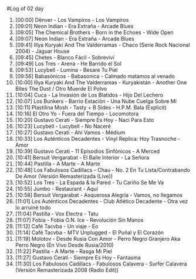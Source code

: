 #Log of 02 day

1. [00:00] Dënver - Los Vampiros - Los Vampiros
1. [09:01] Neon Indian - Era Extraña - Arcade Blues
1. [09:05] The Chemical Brothers - Born in the Echoes - Wide Open
1. [09:07] Neon Indian - Era Extraña - Arcade Blues
1. [09:41] Illya Kuryaki And The Valderramas - Chaco (Serie Rock Nacional 2004) - Jaguar House
1. [09:45] Chetes - Blanco Fácil - Sobreviví
1. [09:49] Los Tres - Arena - He Barrido el Sol
1. [09:53] Lucybell - Lumina - Besare Tu Piel
1. [09:56] Babasónicos - Babasonica - Calmado matamos al venado
1. [10:00] Illya Kuryaki And The Valderramas - Kuryakistán - Another One Bites The Dust / Otro Muerde El Polvo
1. [10:04] Cuca - La Invasión de Los Blatidos - Hijo Del Lechero
1. [10:07] Los Bunkers - Barrio Estación - Una Nube Cuelga Sobre Mí
1. [10:11] Plastilina Mosh - Tasty + B Sides - H.P.M. Bala (Explicit)
1. [10:16] El Otro Yo - Fuera del Tiempo - Locomotora
1. [10:20] Gustavo Cerati - Siempre Es Hoy - Naci Para Esto
1. [10:23] Lucybell - Lucybell - No Naceré
1. [10:27] Gustavo Cerati - Ahí Vamos - Médium
1. [10:33] Los Auténticos Decadentes - Vinyl Replica: Hoy Trasnoche - Amor
1. [10:39] Gustavo Cerati - 11 Episodios Sinfónicos - A Merced
1. [10:41] Bersuit Vergarabat - El Baile Interior - La Señora
1. [10:44] Pastilla - A Marte - A Marte
1. [10:48] Los Fabulosos Cadillacs - Chau - No. 2 En Tu Lista/Contrabando De Amor (Versión Remasterizada (Live))
1. [10:52] Los Tres - La Espada & la Pared - Tu Cariño Se Me Va
1. [10:55] Jumbo - Restaurant - Aquí
1. [10:58] Bersuit Vergarabat - Asquerosa Alegría - Vamos, no llegamos
1. [11:01] Los Auténticos Decadentes - Club Atlético Decadente - Otra vez lo arruiné todo
1. [11:04] Pastilla - Vox Electra - Tatu
1. [11:07] Fobia - Fobia O.N. Ice - Revolución Sin Manos
1. [11:12] Café Tacvba - Un viaje - Eo
1. [11:14] Café Tacvba - MTV Unplugged - El Puñal y El Corazón
1. [11:19] Molotov - Desde Rusia Con Amor - Perro Negro Granjero Aka Perro Negro (En Vivo Desde Rusia/2010)
1. [11:22] Pastilla - A Marte - Rasga Mi Piel
1. [11:27] Gustavo Cerati - Siempre Es Hoy - Fantasma
1. [11:30] Los Fabulosos Cadillacs - Fabulosos Calavera - Surfer Calavera (Versión Remasterizada 2008 (Radio Edit))
